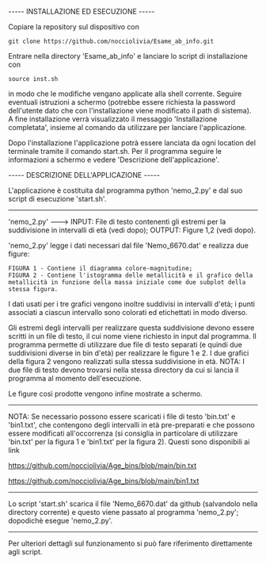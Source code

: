 
----- INSTALLAZIONE ED ESECUZIONE -----

Copiare la repository sul dispositivo con

    git clone https://github.com/nocciolivia/Esame_ab_info.git
  
Entrare nella directory 'Esame_ab_info' e lanciare lo script di installazione con

    source inst.sh

in modo che le modifiche vengano applicate alla shell corrente.
Seguire eventuali istruzioni a schermo (potrebbe essere richiesta la password dell'utente dato che con l'installazione viene modificato il path di sistema).
A fine installazione verrà visualizzato il messaggio 'Installazione completata', insieme al comando da utilizzare per lanciare l'applicazione.

Dopo l'installazione l'applicazione potrà essere lanciata da ogni location del terminale tramite il comando start.sh.
Per il programma seguire le informazioni a schermo e vedere 'Descrizione dell'applicazione'.



----- DESCRIZIONE DELL'APPLICAZIONE -----

L'applicazione è costituita dal programma python 'nemo_2.py' e dal suo script di esecuzione 'start.sh'.

-------------------------------------------------------------------

'nemo_2.py' ---> INPUT: File di testo contenenti gli estremi per la suddivisione in intervalli di età (vedi dopo);
                 OUTPUT: Figure 1,2 (vedi dopo).

'nemo_2.py' legge i dati necessari dal file 'Nemo_6670.dat' e realizza due figure:

    FIGURA 1 - Contiene il diagramma colore-magnitudine;
    FIGURA 2 - Contiene l'istogramma delle metallicità e il grafico della metallicità in funzione della massa iniziale come due subplot della stessa figura.

I dati usati per i tre grafici vengono inoltre suddivisi in intervalli d'età; i punti associati a ciascun intervallo sono colorati ed etichettati in modo diverso.

Gli estremi degli intervalli per realizzare questa suddivisione devono essere scritti in un file di testo, il cui nome viene richiesto in input dal programma.
Il programma permette di utilizzare due file di testo separati (e quindi due suddivisioni diverse in bin d'età) per realizzare le figure 1 e 2.
I due grafici della figura 2 vengono realizzati sulla stessa suddivisione in età.
NOTA: I due file di testo devono trovarsi nella stessa directory da cui si lancia il programma al momento dell'esecuzione.

Le figure così prodotte vengono infine mostrate a schermo.

----------------------------
NOTA: Se necessario possono essere scaricati i file di testo 'bin.txt' e 'bin1.txt', che contengono degli intervalli in età pre-preparati e che possono essere modificati all'occorrenza (si consiglia in particolare di utilizzare 'bin.txt' per la figura 1 e 'bin1.txt' per la figura 2). Questi sono disponibili ai link

  https://github.com/nocciolivia/Age_bins/blob/main/bin.txt
  
  https://github.com/nocciolivia/Age_bins/blob/main/bin1.txt
  
----------------------------

Lo script 'start.sh' scarica il file 'Nemo_6670.dat' da github (salvandolo nella directory corrente) e questo viene passato al programma 'nemo_2.py'; dopodichè esegue 'nemo_2.py'.

----------------------------

Per ulteriori dettagli sul funzionamento si può fare riferimento direttamente agli script.
